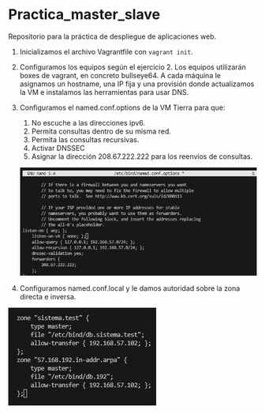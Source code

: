 # Practica_master_slave
Repositorio para la práctica de despliegue de aplicaciones web.

1. Inicializamos el archivo Vagrantfile con `vagrant init`.
2. Configuramos los equipos según el ejercicio 2. Los equipos utilizarán boxes de vagrant, en concreto bullseye64. A cada máquina le asignamos un hostname, una IP fija y una provisión donde actualizamos la VM e instalamos las herramientas para usar DNS.

3. Configuramos el named.conf.options de la VM Tierra para que:
    1. No escuche a las direcciones ipv6.
    2. Permita consultas dentro de su misma red.
    3. Permita las consultas recursivas.
    4. Activar DNSSEC
    5.  Asignar la dirección 208.67.222.222 para los reenvíos de consultas.
    
    ![Configuración de Tierra](./images/captura-conf-tierra.png)

4. Configuramos named.conf.local y le damos autoridad sobre la zona directa e inversa.

![Configuración de named.conf.local en Tierra](./images/captura-conf-local-tierra.png)


